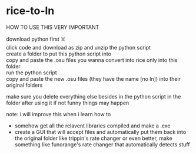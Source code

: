 # rice-to-ln

HOW TO USE THIS VERY IMPORTANT <br>

download python first ☠️<br>
click code and download as zip and unzip the python script <br>
create a folder to put this python script into <br>
copy and paste the .osu files you wanna convert into rice only into this folder<br>
run the python script <br>
copy and paste the new .osu files (they have the name [no ln]) into their original folders<br>

make sure you delete everything else besides in the python script in the folder after using it if not funny things may happen



note: i will improve this when i learn how to 
- somehow get all the relavent libraries compiled and make a .exe
- create a GUI that will accept files and automatically put them back into the original folder like trippin's rate changer or even better, make something like funorange's rate changer that automatically detects stuff
